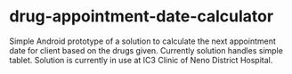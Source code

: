 # drug-appointment-date-calculator

Simple Android prototype of a solution to calculate the next appointment date for client based on the drugs given. Currently solution handles simple tablet. Solution is currently in use at IC3 Clinic of Neno District Hospital.
